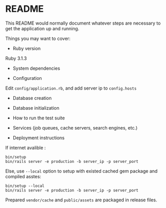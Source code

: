 # README

This README would normally document whatever steps are necessary to get the
application up and running.

Things you may want to cover:

* Ruby version

Ruby 3.1.3

* System dependencies

* Configuration

Edit `config/application.rb`, and add server ip to `config.hosts`

* Database creation

* Database initialization

* How to run the test suite

* Services (job queues, cache servers, search engines, etc.)

* Deployment instructions

If internet avalible :
```
bin/setup
bin/rails server -e production -b server_ip -p server_port
```
Else, use `--local` option to setup with existed cached gem package and compiled asstes:
```
bin/setup --local
bin/rails server -e production -b server_ip -p server_port
```
Prepared `vendor/cache` and `public/assets` are packaged in release files.
